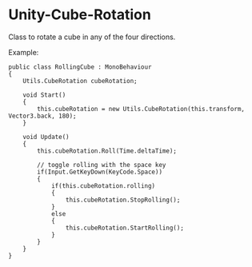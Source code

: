 # Unity-Cube-Rotation
Class to rotate a cube in any of the four directions.




Example:

    public class RollingCube : MonoBehaviour
    {
        Utils.CubeRotation cubeRotation;

        void Start()
        {
            this.cubeRotation = new Utils.CubeRotation(this.transform, Vector3.back, 180);
        }

        void Update()
        {
            this.cubeRotation.Roll(Time.deltaTime);

            // toggle rolling with the space key
            if(Input.GetKeyDown(KeyCode.Space))
            {
                if(this.cubeRotation.rolling)
                {
                    this.cubeRotation.StopRolling();
                }
                else
                {
                    this.cubeRotation.StartRolling();
                }
            }
        }
    }
